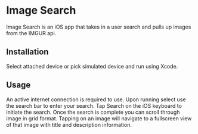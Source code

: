 #  Image Search

Image Search is an iOS app that takes in a user search and pulls up images from the IMGUR api.

## Installation

Select attached device or pick simulated device and run using Xcode.

## Usage

An active internet connection is required to use. 
Upon running select use the search bar to enter your search. Tap Search on the iOS keyboard to initiate the search.
Once the search is complete you can scroll through image in grid format. Tapping on an image will navigate to a fullscreen view of that image with title and description information.
